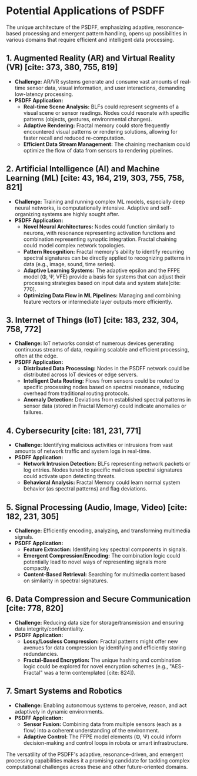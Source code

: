 # Potential Applications of PSDFF

The unique architecture of the PSDFF, emphasizing adaptive, resonance-based processing and emergent pattern handling, opens up possibilities in various domains that require efficient and intelligent data processing.

## 1. Augmented Reality (AR) and Virtual Reality (VR) [cite: 373, 380, 755, 819]

* **Challenge:** AR/VR systems generate and consume vast amounts of real-time sensor data, visual information, and user interactions, demanding low-latency processing.
* **PSDFF Application:**
    * **Real-time Scene Analysis:** BLFs could represent segments of a visual scene or sensor readings. Nodes could resonate with specific patterns (objects, gestures, environmental changes).
    * **Adaptive Rendering:** Fractal memory could store frequently encountered visual patterns or rendering solutions, allowing for faster recall and reduced re-computation.
    * **Efficient Data Stream Management:** The chaining mechanism could optimize the flow of data from sensors to rendering pipelines.

## 2. Artificial Intelligence (AI) and Machine Learning (ML) [cite: 43, 164, 219, 303, 755, 758, 821]

* **Challenge:** Training and running complex ML models, especially deep neural networks, is computationally intensive. Adaptive and self-organizing systems are highly sought after.
* **PSDFF Application:**
    * **Novel Neural Architectures:** Nodes could function similarly to neurons, with resonance representing activation functions and combination representing synaptic integration. Fractal chaining could model complex network topologies.
    * **Pattern Recognition:** Fractal memory's ability to identify recurring spectral signatures can be directly applied to recognizing patterns in data (e.g., image, sound, time series).
    * **Adaptive Learning Systems:** The adaptive epsilon and the FFPE model (Φ, Ψ, VFE) provide a basis for systems that can adjust their processing strategies based on input data and system state[cite: 770].
    * **Optimizing Data Flow in ML Pipelines:** Managing and combining feature vectors or intermediate layer outputs more efficiently.

## 3. Internet of Things (IoT) [cite: 183, 232, 304, 758, 772]

* **Challenge:** IoT networks consist of numerous devices generating continuous streams of data, requiring scalable and efficient processing, often at the edge.
* **PSDFF Application:**
    * **Distributed Data Processing:** Nodes in the PSDFF network could be distributed across IoT devices or edge servers.
    * **Intelligent Data Routing:** Flows from sensors could be routed to specific processing nodes based on spectral resonance, reducing overhead from traditional routing protocols.
    * **Anomaly Detection:** Deviations from established spectral patterns in sensor data (stored in Fractal Memory) could indicate anomalies or failures.

## 4. Cybersecurity [cite: 181, 231, 771]

* **Challenge:** Identifying malicious activities or intrusions from vast amounts of network traffic and system logs in real-time.
* **PSDFF Application:**
    * **Network Intrusion Detection:** BLFs representing network packets or log entries. Nodes tuned to specific malicious spectral signatures could activate upon detecting threats.
    * **Behavioral Analysis:** Fractal Memory could learn normal system behavior (as spectral patterns) and flag deviations.

## 5. Signal Processing (Audio, Image, Video) [cite: 182, 231, 305]

* **Challenge:** Efficiently encoding, analyzing, and transforming multimedia signals.
* **PSDFF Application:**
    * **Feature Extraction:** Identifying key spectral components in signals.
    * **Emergent Compression/Encoding:** The combination logic could potentially lead to novel ways of representing signals more compactly.
    * **Content-Based Retrieval:** Searching for multimedia content based on similarity in spectral signatures.

## 6. Data Compression and Secure Communication [cite: 778, 820]

* **Challenge:** Reducing data size for storage/transmission and ensuring data integrity/confidentiality.
* **PSDFF Application:**
    * **Lossy/Lossless Compression:** Fractal patterns might offer new avenues for data compression by identifying and efficiently storing redundancies.
    * **Fractal-Based Encryption:** The unique hashing and combination logic could be explored for novel encryption schemes (e.g., "AES-Fractal" was a term contemplated [cite: 824]).

## 7. Smart Systems and Robotics

* **Challenge:** Enabling autonomous systems to perceive, reason, and act adaptively in dynamic environments.
* **PSDFF Application:**
    * **Sensor Fusion:** Combining data from multiple sensors (each as a flow) into a coherent understanding of the environment.
    * **Adaptive Control:** The FFPE model elements (Φ, Ψ) could inform decision-making and control loops in robots or smart infrastructure.

The versatility of the PSDFF's adaptive, resonance-driven, and emergent processing capabilities makes it a promising candidate for tackling complex computational challenges across these and other future-oriented domains.
